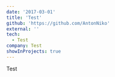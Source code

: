 ```yaml
---
date: '2017-03-01'
title: 'Test'
github: 'https://github.com/AntonNiko'
external: ''
tech:
  - Test
company: Test
showInProjects: true
---
```


Test
